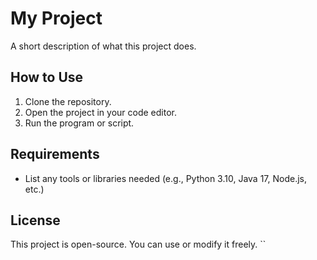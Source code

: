 # My Project

A short description of what this project does.

## How to Use
1. Clone the repository.
2. Open the project in your code editor.
3. Run the program or script.

## Requirements
- List any tools or libraries needed (e.g., Python 3.10, Java 17, Node.js, etc.)

## License
This project is open-source. You can use or modify it freely.
``